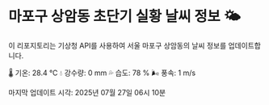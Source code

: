 
# 마포구 상암동 초단기 실황 날씨 정보 🌤️

이 리포지토리는 기상청 API를 사용하여 서울 마포구 상암동의 날씨 정보를 업데이트합니다. 

🌡️ 기온: 28.4 ℃
💧 강수량: 0 mm
💦 습도: 78 %
🌬️ 풍속: 1 m/s

마지막 업데이트 시각: 2025년 07월 27일 06시 10분    
